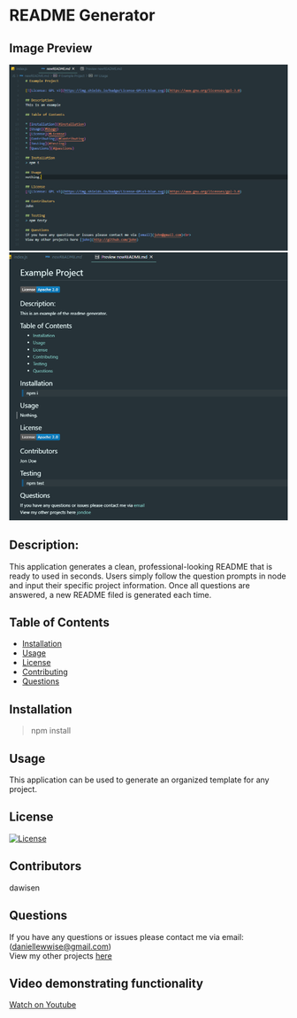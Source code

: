 # README Generator

## Image Preview
<img src="examplemd.PNG">
<img src="examplepreview.PNG">


## Description:
This application generates a clean, professional-looking README that is ready to used in seconds. Users simply follow the question prompts in node and input their specific project information. Once all questions are answered, a new README filed is generated each time. 

## Table of Contents

* [Installation](#Installation)
* [Usage](#Usage)
* [License](#License)
* [Contributing](#Contributing)
* [Questions](#Questions)

## Installation
> npm install
  
## Usage
This application can be used to generate an organized template for any project. 

## License
[![License](https://img.shields.io/badge/License-Apache%202.0-blue.svg)](https://opensource.org/licenses/Apache-2.0)

## Contributors
dawisen
  
## Questions
If you have any questions or issues please contact me via email: (daniellewwise@gmail.com) <br>
View my other projects [here](http://github.com/dawisen)

## Video demonstrating functionality
[Watch on Youtube](https://youtu.be/ycgEvutxFp0)
